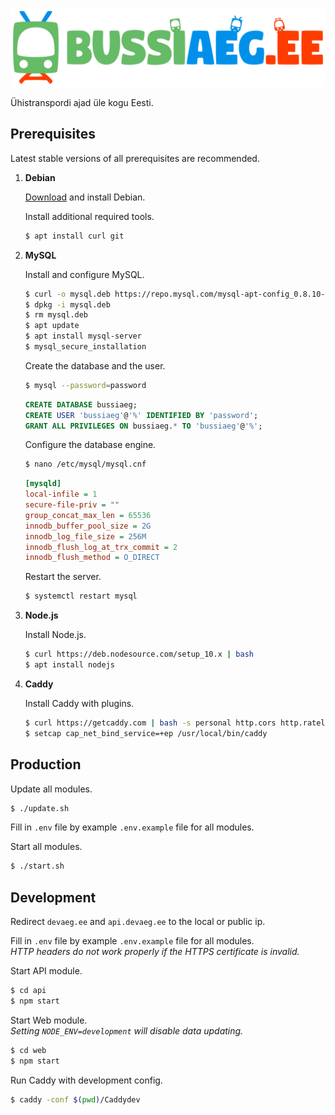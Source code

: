 ![Bussiaeg.ee logo](https://raw.githubusercontent.com/karlkoorna/bussiaeg/master/web/public/assets/banner-1.svg?sanitize=true)

Ühistranspordi ajad üle kogu Eesti.

## Prerequisites

Latest stable versions of all prerequisites are recommended.

1) **Debian**
	
	[Download](https://www.debian.org/distrib/) and install Debian.
	
	Install additional required tools.
	
	```bash
	$ apt install curl git
	```
	
2) **MySQL**
	
	Install and configure MySQL.
	
	```bash
	$ curl -o mysql.deb https://repo.mysql.com/mysql-apt-config_0.8.10-1_all.deb
	$ dpkg -i mysql.deb
	$ rm mysql.deb
	$ apt update
	$ apt install mysql-server
	$ mysql_secure_installation
	```
	
	Create the database and the user.
	
	```bash
	$ mysql --password=password
	```
	
	```sql
	CREATE DATABASE bussiaeg;
	CREATE USER 'bussiaeg'@'%' IDENTIFIED BY 'password';
	GRANT ALL PRIVILEGES ON bussiaeg.* TO 'bussiaeg'@'%';
	```
	
	Configure the database engine.
	
	```bash
	$ nano /etc/mysql/mysql.cnf
	```
	
	```ini
	[mysqld]
	local-infile = 1
	secure-file-priv = ""
	group_concat_max_len = 65536
	innodb_buffer_pool_size = 2G
	innodb_log_file_size = 256M
	innodb_flush_log_at_trx_commit = 2
	innodb_flush_method = O_DIRECT
	```
	
	Restart the server.
	
	```bash
	$ systemctl restart mysql
	```
	
3) **Node.js**
	
	Install Node.js.
	
	```bash
	$ curl https://deb.nodesource.com/setup_10.x | bash
	$ apt install nodejs
	```
	
4) **Caddy**
	
	Install Caddy with plugins.
	
	```bash
	$ curl https://getcaddy.com | bash -s personal http.cors http.ratelimit
	$ setcap cap_net_bind_service=+ep /usr/local/bin/caddy
	```
	
## Production

Update all modules.

```bash
$ ./update.sh
```

Fill in `.env` file by example `.env.example` file for all modules.

Start all modules.

```bash
$ ./start.sh
```

## Development

Redirect `devaeg.ee` and `api.devaeg.ee` to the local or public ip.

Fill in `.env` file by example `.env.example` file for all modules.\
*HTTP headers do not work properly if the HTTPS certificate is invalid.*

Start API module.

```bash
$ cd api
$ npm start
```

Start Web module.\
*Setting `NODE_ENV=development` will disable data updating.*

```bash
$ cd web
$ npm start
```

Run Caddy with development config.

```bash
$ caddy -conf $(pwd)/Caddydev
```
